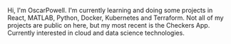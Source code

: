 Hi, I'm OscarPowell. I'm currently learning and doing some projects in React, MATLAB, Python, Docker, Kubernetes and Terraform.
Not all of my projects are public on here, but my most recent is the Checkers App. Currently interested in cloud and data science 
technologies.
